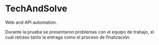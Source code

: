 # TechAndSolve
Web and API automation.

Durante la prueba se presentaron problemas con el equipo de trabajo, el cual retraso tanto la entraga como el proceso de finalización.
